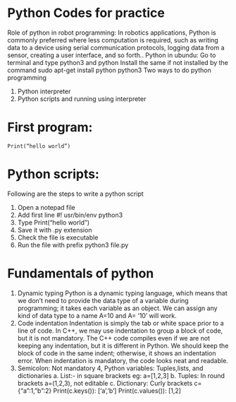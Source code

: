 # Python Codes for practice

Role of python in robot programming: In robotics applications, Python is commonly preferred where less computation is required, such as writing data to a device using serial communication protocols, logging data from a sensor, creating a user interface, and so forth.. 
Python in ubundu: Go to terminal and type python3 and python 
Install the same if not installed by the command sudo apt-get install python python3 
Two ways to do python programming 
1.	Python interpreter 
2.	Python scripts and running using interpreter 

# First program: 

```
Print(“hello world”) 
```
# Python scripts: 
Following are the steps to write a python script 
1.	Open a notepad file 
2.	Add first line #! usr/bin/env python3 
3.	Type Print(“hello world”) 
4.	Save it with .py extension 
5.	Check the file is executable 
6.	Run the file with prefix python3 file.py 
# Fundamentals of python 
1.	Dynamic typing 
Python is a dynamic typing language, which means that we don’t need to provide the data type of a variable during programming; it takes each variable as an object. We can assign any kind of data type to a name 
A=10 and A= ‘10’ will work. 
2.	Code indentation 
Indentation is simply the tab or white space prior to a line of code. In C++, we may use indentation to group a block of code, but it is not mandatory. The C++ code compiles even if we are not keeping any indentation, but it is different in Python. We should keep the block of code in the same indent; otherwise, it shows an indentation error. When indentation is mandatory, the code looks neat and readable. 
3.	Semicolon: Not mandatory 
4, Python variables: Tuples,lists, and dictionaries 
a.	List:- in square brackets eg: a=[1,2,3] 
b.	Tuples: In round brackets a=(1,2,3), not editable 
c.	Dictionary: Curly brackets   c={“a”:1,”b”:2} 
Print(c.keys()): [‘a’,’b’] Print(c.values()): [1,2] 


